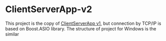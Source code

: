 # ClientServerApp-v2
This project is the copy of [ClientServerApp v1](https://github.com/Egor-N-17/ClientServerApp-v1?tab=readme-ov-file#clientserverapp-v1), but connection by TCP/IP is based on Boost.ASIO library.
The structure of project for Windows is the similar
